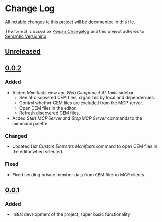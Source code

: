 # Change Log

All notable changes to this project will be documented in this file.

The format is based on [Keep a Changelog](http://keepachangelog.com/) and this project adheres to [Semantic Versioning](http://semver.org/).

## [Unreleased]

## [0.0.2]

### Added

- Added _Manifests_ view and _Web Component AI Tools_ sidebar
  - See all discovered CEM files, organized by local and dependencies.
  - Control whether CEM files are excluded from the MCP server.
  - Open CEM files in the editor.
  - Refresh discovered CEM files.
- Added _Start MCP Server_ and _Stop MCP Server_ commands to the command palette.

### Changed

- Updated _List Custom Elements Manifests_ command to open CEM files in the editor when selected.

### Fixed

- Fixed sending private member data from CEM files to MCP clients.

## [0.0.1]

### Added

- Initial development of the project, super basic functionality.

[unreleased]: https://github.com/d13/vscode-web-components-ai/compare/v0.0.2...HEAD
[0.0.2]: https://github.com/d13/vscode-web-components-ai/compare/v0.0.1...v0.0.2
[0.0.1]: https://github.com/d13/vscode-web-components-ai/tree/v0.0.1
